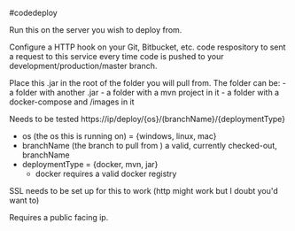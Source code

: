 #codedeploy

Run this on the server you wish to deploy from.

Configure a HTTP hook on your Git, Bitbucket, etc. code respository to sent a request to this service 
every time code is pushed to your development/production/master branch.

Place this .jar in the root of the folder you will pull from.
The folder can be:
    - a folder with another .jar
    - a folder with a mvn project in it
    - a folder with a docker-compose and /images in it
    
    
Needs to be tested
https://ip/deploy/{os}/(branchName}/{deploymentType}
   - os (the os this is running on) = {windows, linux, mac}
   - branchName (the branch to pull from ) a valid, currently checked-out, branchName
   - deploymentType = {docker, mvn, jar}
       - docker requires a valid docker registry

SSL needs to be set up for this to work (http might work but I doubt you'd want to)

Requires a public facing ip.